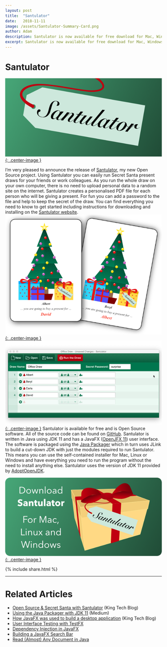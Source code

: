 ```yaml
---
layout: post
title:  "Santulator"
date:   2018-11-11
image: /assets/Santulator-Summary-Card.png
author: Adam
description: Santulator is now available for free download for Mac, Windows and Linux
excerpt: Santulator is now available for free download for Mac, Windows and Linux.  Using Santulator you can easily run Secret Santa present draws for your friends or work colleagues.
---
```

# Santulator
[![Santulator](/assets/Santulator-Summary-Card.png){: .center-image }][Santulator Download]

I’m very pleased to announce the release of [Santulator], my new Open Source project.  Using Santulator you can easily run Secret Santa present draws for your friends or work colleagues.  As you run the whole draw on your own computer, there is no need to upload personal data to a random site on the internet.  Santulator creates a personalised PDF file for each person who will be giving a present.  For fun you can add a password to the file and help to keep the secret of the draw.  You can find everything you need to know to get started including instructions for downloading and installing on the [Santulator website][Santulator].
[![Santulator draw results](/assets/Santulator-Draw-Selection-Two-Cards.png){: .center-image }][Santulator Download]
[![Santulator draw title](/assets/Santulator-Draw-Wizard-1.gif){: .center-image }][Santulator Download]
Santulator is available for free and is Open Source software.  All of the source code can be found on [GitHub].  Santulator is written in Java using JDK 11 and has a JavaFX ([OpenJFX 11][OpenJFX]) user interface.  The software is packaged using the [Java Packager] which in turn uses JLink to build a cut-down JDK with just the modules required to run Santulator.  This means you can use the self-contained installer for Mac, Linux or Windows and have everything you need to run the program without the need to install anything else.  Santulator uses the version of JDK 11 provided by [AdoptOpenJDK].

[![Download Santulator](/assets/Santulator-Download-Link.png){: .center-image }][Santulator Download]

{% include share.html %}
___

# Related Articles
* [Open Source & Secret Santa with Santulator] (King Tech Blog)
* [Using the Java Packager with JDK 11] (Medium)
* [How JavaFX was used to build a desktop application] (King Tech Blog)
* [User Interface Testing with TestFX]
* [Dependency Injection in JavaFX]
* [Building a JavaFX Search Bar]
* [Read (Almost) Any Document in Java]

[How JavaFX was used to build a desktop application]:https://medium.com/techking/how-javafx-was-used-to-build-a-desktop-application-7d4c680d8dc
[User Interface Testing with TestFX]:/2016/07/27/TestFX.html
[Dependency Injection in JavaFX]:/2016/11/13/JavaFX-Dependency-Injection.html
[Building a JavaFX Search Bar]:/2017/01/15/Search-Bar.html
[Read (Almost) Any Document in Java]:/2017/04/30/Read-Any-Document-Format.html
[Using the Java Packager with JDK 11]:https://medium.com/@adam_carroll/java-packager-with-jdk11-31b3d620f4a8
[Open Source & Secret Santa with Santulator]:https://medium.com/techking/open-source-secret-santa-with-santulator-9101972359fc

[GitHub]:https://github.com/Santulator/Santulator
[Santulator]:https://santulator.github.io/
[Santulator Download]:https://santulator.github.io/download/

[OpenJFX]:https://openjfx.io/
[Java Packager]:https://mail.openjdk.java.net/pipermail/openjfx-dev/2018-September/022500.html
[AdoptOpenJDK]:https://adoptopenjdk.net/